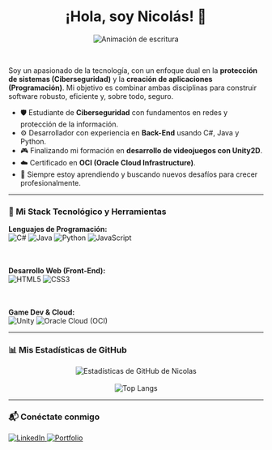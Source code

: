 <h1 align="center">
  ¡Hola, soy Nicolás! 👋
</h1>
<p align="center">
  <img src="https://readme-typing-svg.herokuapp.com?font=Fira+Code&size=28&pause=1000&color=79ff97&background=00000000&center=true&vCenter=true&width=430&lines=Estudiante+de+Ciberseguridad;Desarrollador+de+Software;Apasionado+por+la+Tecnolog%C3%ADa!" alt="Animación de escritura" />
</p>

<br>

<p align="left">
  Soy un apasionado de la tecnología, con un enfoque dual en la <strong>protección de sistemas (Ciberseguridad)</strong> y la <strong>creación de aplicaciones (Programación)</strong>. Mi objetivo es combinar ambas disciplinas para construir software robusto, eficiente y, sobre todo, seguro.
</p>

<ul>
  <li>🛡️ Estudiante de <strong>Ciberseguridad</strong> con fundamentos en redes y protección de la información.</li>
  <li>⚙️ Desarrollador con experiencia en <strong>Back-End</strong> usando C#, Java y Python.</li>
  <li>🎮 Finalizando mi formación en <strong>desarrollo de videojuegos con Unity2D</strong>.</li>
  <li>☁️ Certificado en <strong>OCI (Oracle Cloud Infrastructure)</strong>.</li>
  <li>🌱 Siempre estoy aprendiendo y buscando nuevos desafíos para crecer profesionalmente.</li>
</ul>

<hr>

<h3 align="left">🚀 Mi Stack Tecnológico y Herramientas</h3>
<p align="left">
  <strong>Lenguajes de Programación:</strong><br>
  <img src="https://img.shields.io/badge/C%23-239120?style=for-the-badge&logo=c-sharp&logoColor=white" alt="C#" />
  <img src="https://img.shields.io/badge/Java-ED8B00?style=for-the-badge&logo=java&logoColor=white" alt="Java" />
  <img src="https://img.shields.io/badge/Python-3776AB?style=for-the-badge&logo=python&logoColor=white" alt="Python" />
  <img src="https://img.shields.io/badge/JavaScript-F7DF1E?style=for-the-badge&logo=javascript&logoColor=black" alt="JavaScript" />
  
  <br><br>
  <strong>Desarrollo Web (Front-End):</strong><br>
  <img src="https://img.shields.io/badge/HTML5-E34F26?style=for-the-badge&logo=html5&logoColor=white" alt="HTML5" />
  <img src="https://img.shields.io/badge/CSS3-1572B6?style=for-the-badge&logo=css3&logoColor=white" alt="CSS3" />

  <br><br>
  <strong>Game Dev & Cloud:</strong><br>
  <img src="https://img.shields.io/badge/Unity-FFFFFF?style=for-the-badge&logo=unity&logoColor=black" alt="Unity" />
  <img src="https://img.shields.io/badge/Oracle_Cloud-F80000?style=for-the-badge&logo=oracle&logoColor=white" alt="Oracle Cloud (OCI)" />
</p>

<hr>

<h3 align="left">📊 Mis Estadísticas de GitHub</h3>
<p align="center">
  <img align="center" src="https://github-readme-stats.vercel.app/api?username=arielito1989&show_icons=true&theme=dark&icon_color=79ff97&text_color=fff&bg_color=151515" alt="Estadísticas de GitHub de Nicolas" />
  <br><br>
  <img align="center" src="https://github-readme-stats.vercel.app/api/top-langs/?username=arielito1989&layout=compact&theme=dark&bg_color=151515" alt="Top Langs" />
</p>

<hr>

<h3 align="left">📬 Conéctate conmigo</h3>
<p align="left">
  <a href="https://www.linkedin.com/in/ariel-nogueroles-81ab45166/" target="_blank">
    <img src="https://img.shields.io/badge/LinkedIn-0077B5?style=for-the-badge&logo=linkedin&logoColor=white" alt="LinkedIn" />
  </a>
  <a href="https://portfolio-tau-seven-38.vercel.app/" target="_blank">
    <img src="https://img.shields.io/badge/Mi_Portfolio-000000?style=for-the-badge&logo=vercel&logoColor=white" alt="Portfolio" />
  </a>
</p>
